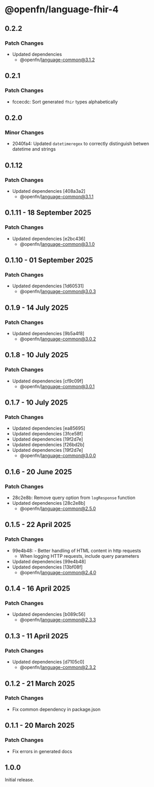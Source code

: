 # @openfn/language-fhir-4

## 0.2.2

### Patch Changes

- Updated dependencies
  - @openfn/language-common@3.1.2

## 0.2.1

### Patch Changes

- fccecdc: Sort generated `fhir` types alphabetically

## 0.2.0

### Minor Changes

- 2040fa4: Updated `datetimeregex` to correctly distinguish betwen datetime and
  strings

## 0.1.12

### Patch Changes

- Updated dependencies [408a3a2]
  - @openfn/language-common@3.1.1

## 0.1.11 - 18 September 2025

### Patch Changes

- Updated dependencies \[e2bc436]
  - @openfn/language-common@3.1.0

## 0.1.10 - 01 September 2025

### Patch Changes

- Updated dependencies \[1d60531]
  - @openfn/language-common@3.0.3

## 0.1.9 - 14 July 2025

### Patch Changes

- Updated dependencies \[9b5a4f8]
  - @openfn/language-common@3.0.2

## 0.1.8 - 10 July 2025

### Patch Changes

- Updated dependencies \[cf9c09f]
  - @openfn/language-common@3.0.1

## 0.1.7 - 10 July 2025

### Patch Changes

- Updated dependencies \[ea85695]
- Updated dependencies \[3fce58f]
- Updated dependencies \[19f2d7e]
- Updated dependencies \[f26bd2b]
- Updated dependencies \[19f2d7e]
  - @openfn/language-common@3.0.0

## 0.1.6 - 20 June 2025

### Patch Changes

- 28c2e8b: Remove query option from `logResponse` function
- Updated dependencies \[28c2e8b]
  - @openfn/language-common@2.5.0

## 0.1.5 - 22 April 2025

### Patch Changes

- 99e4b48: - Better handling of HTML content in http requests
  - When logging HTTP requests, include query parameters
- Updated dependencies \[99e4b48]
- Updated dependencies \[13bf08f]
  - @openfn/language-common@2.4.0

## 0.1.4 - 16 April 2025

### Patch Changes

- Updated dependencies \[b089c56]
  - @openfn/language-common@2.3.3

## 0.1.3 - 11 April 2025

### Patch Changes

- Updated dependencies \[d7105c0]
  - @openfn/language-common@2.3.2

## 0.1.2 - 21 March 2025

### Patch Changes

- Fix common dependency in package.json

## 0.1.1 - 20 March 2025

### Patch Changes

- Fix errors in generated docs

## 1.0.0

Initial release.
